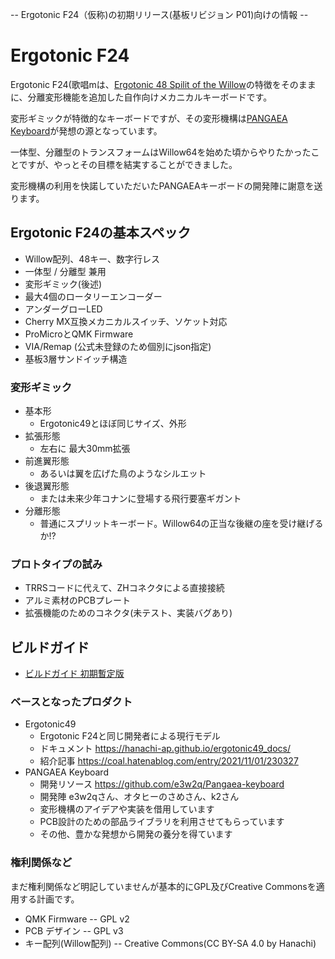 -- Ergotonic F24（仮称)の初期リリース(基板リビジョン P01)向けの情報 --

# Ergotonic F24



Ergotonic F24(歌唱mは、[Ergotonic 48 Spilit of the Willow](https://github.com/hanachi-ap/ergotonic49_docs)の特徴をそのままに、分離変形機能を追加した自作向けメカニカルキーボードです。

変形ギミックが特徴的なキーボードですが、その変形機構は[PANGAEA Keyboard](https://github.com/e3w2q/Pangaea-keyboard)が発想の源となっています。

一体型、分離型のトランスフォームはWillow64を始めた頃からやりたかったことですが、やっとその目標を結実することができました。

変形機構の利用を快諾していただいたPANGAEAキーボードの開発陣に謝意を送ります。


## Ergotonic F24の基本スペック
  - Willow配列、48キー、数字行レス
  - 一体型 / 分離型 兼用
  - 変形ギミック(後述)
  - 最大4個のロータリーエンコーダー
  - アンダーグローLED
  - Cherry MX互換メカニカルスイッチ、ソケット対応
  - ProMicroとQMK Firmware
  - VIA/Remap (公式未登録のため個別にjson指定)
  - 基板3層サンドイッチ構造
### 変形ギミック
  -  基本形
     -  Ergotonic49とほぼ同じサイズ、外形
  -  拡張形態
     -  左右に 最大30mm拡張
  -  前進翼形態
     -  あるいは翼を広げた鳥のようなシルエット
  -  後退翼形態
     -  または未来少年コナンに登場する飛行要塞ギガント
  -  分離形態
     -  普通にスプリットキーボード。Willow64の正当な後継の座を受け継げるか!?
  
### プロトタイプの試み
  - TRRSコードに代えて、ZHコネクタによる直接接続
  - アルミ素材のPCBプレート
  - 拡張機能のためのコネクタ(未テスト、実装バグあり)

## ビルドガイド

- [ビルドガイド 初期暫定版](docs/index.md)
### ベースとなったプロダクト
  - Ergotonic49 
    - Ergotonic F24と同じ開発者による現行モデル
    -  ドキュメント https://hanachi-ap.github.io/ergotonic49_docs/
    -  紹介記事 https://coal.hatenablog.com/entry/2021/11/01/230327
  - PANGAEA Keyboard
    - 開発リソース https://github.com/e3w2q/Pangaea-keyboard
    - 開発陣 e3w2qさん、オタヒーのさめさん、k2さん
    - 変形機構のアイデアや実装を借用しています
    - PCB設計のための部品ライブラリを利用させてもらっています
    - その他、豊かな発想から開発の養分を得ています

### 権利関係など

まだ権利関係など明記していませんが基本的にGPL及びCreative Commonsを適用する計画です。

  - QMK Firmware -- GPL v2
  - PCB デザイン -- GPL v3
  - キー配列(Willow配列) -- Creative Commons(CC BY-SA 4.0 by Hanachi)


